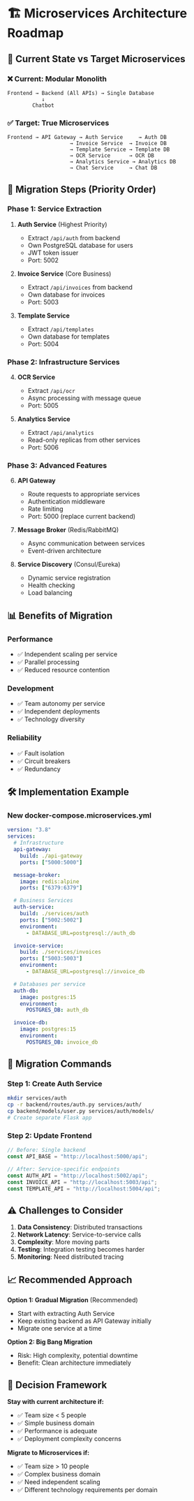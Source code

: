 # 🏗️ Microservices Architecture Roadmap

## 🎯 Current State vs Target Microservices

### ❌ Current: Modular Monolith

```
Frontend → Backend (All APIs) → Single Database
           ↓
        Chatbot
```

### ✅ Target: True Microservices

```
Frontend → API Gateway → Auth Service     → Auth DB
                    → Invoice Service  → Invoice DB
                    → Template Service → Template DB
                    → OCR Service      → OCR DB
                    → Analytics Service → Analytics DB
                    → Chat Service     → Chat DB
```

## 🚀 Migration Steps (Priority Order)

### Phase 1: Service Extraction

1. **Auth Service** (Highest Priority)

   - Extract `/api/auth` from backend
   - Own PostgreSQL database for users
   - JWT token issuer
   - Port: 5002

2. **Invoice Service** (Core Business)

   - Extract `/api/invoices` from backend
   - Own database for invoices
   - Port: 5003

3. **Template Service**
   - Extract `/api/templates`
   - Own database for templates
   - Port: 5004

### Phase 2: Infrastructure Services

4. **OCR Service**

   - Extract `/api/ocr`
   - Async processing with message queue
   - Port: 5005

5. **Analytics Service**
   - Extract `/api/analytics`
   - Read-only replicas from other services
   - Port: 5006

### Phase 3: Advanced Features

6. **API Gateway**

   - Route requests to appropriate services
   - Authentication middleware
   - Rate limiting
   - Port: 5000 (replace current backend)

7. **Message Broker** (Redis/RabbitMQ)

   - Async communication between services
   - Event-driven architecture

8. **Service Discovery** (Consul/Eureka)
   - Dynamic service registration
   - Health checking
   - Load balancing

## 📊 Benefits of Migration

### Performance

- ✅ Independent scaling per service
- ✅ Parallel processing
- ✅ Reduced resource contention

### Development

- ✅ Team autonomy per service
- ✅ Independent deployments
- ✅ Technology diversity

### Reliability

- ✅ Fault isolation
- ✅ Circuit breakers
- ✅ Redundancy

## 🛠️ Implementation Example

### New docker-compose.microservices.yml

```yaml
version: "3.8"
services:
  # Infrastructure
  api-gateway:
    build: ./api-gateway
    ports: ["5000:5000"]

  message-broker:
    image: redis:alpine
    ports: ["6379:6379"]

  # Business Services
  auth-service:
    build: ./services/auth
    ports: ["5002:5002"]
    environment:
      - DATABASE_URL=postgresql://auth_db

  invoice-service:
    build: ./services/invoices
    ports: ["5003:5003"]
    environment:
      - DATABASE_URL=postgresql://invoice_db

  # Databases per service
  auth-db:
    image: postgres:15
    environment:
      POSTGRES_DB: auth_db

  invoice-db:
    image: postgres:15
    environment:
      POSTGRES_DB: invoice_db
```

## 🔧 Migration Commands

### Step 1: Create Auth Service

```bash
mkdir services/auth
cp -r backend/routes/auth.py services/auth/
cp backend/models/user.py services/auth/models/
# Create separate Flask app
```

### Step 2: Update Frontend

```typescript
// Before: Single backend
const API_BASE = "http://localhost:5000/api";

// After: Service-specific endpoints
const AUTH_API = "http://localhost:5002/api";
const INVOICE_API = "http://localhost:5003/api";
const TEMPLATE_API = "http://localhost:5004/api";
```

## ⚠️ Challenges to Consider

1. **Data Consistency**: Distributed transactions
2. **Network Latency**: Service-to-service calls
3. **Complexity**: More moving parts
4. **Testing**: Integration testing becomes harder
5. **Monitoring**: Need distributed tracing

## 📈 Recommended Approach

**Option 1: Gradual Migration** (Recommended)

- Start with extracting Auth Service
- Keep existing backend as API Gateway initially
- Migrate one service at a time

**Option 2: Big Bang Migration**

- Risk: High complexity, potential downtime
- Benefit: Clean architecture immediately

## 🎯 Decision Framework

**Stay with current architecture if:**

- ✅ Team size < 5 people
- ✅ Simple business domain
- ✅ Performance is adequate
- ✅ Deployment complexity concerns

**Migrate to Microservices if:**

- ✅ Team size > 10 people
- ✅ Complex business domain
- ✅ Need independent scaling
- ✅ Different technology requirements per domain
